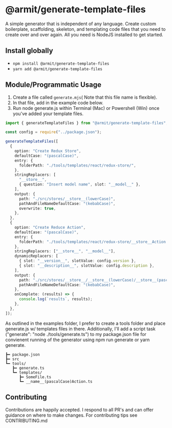 # @armit/generate-template-files

A simple generator that is independent of any language. Create custom boilerplate, scaffolding, skeleton, and templating code files that you need to create over and over again. All you need is NodeJS installed to get started.

## Install globally

- `npm install @armit/generate-template-files`
- `yarn add @armit/generate-template-files`

## Module/Programmatic Usage

1. Create a file called `generate.mjs`( Note that this file name is flexible).
2. In that file, add in the example code below.
3. Run node generate.js within Terminal (Mac) or Powershell (Win) once you've added your template files.

```typescript
import { generateTemplateFiles } from "@armit/generate-template-files";

const config = require("../package.json");

generateTemplateFiles([
  {
    option: "Create Redux Store",
    defaultCase: "(pascalCase)",
    entry: {
      folderPath: "./tools/templates/react/redux-store/",
    },
    stringReplacers: [
      "__store__",
      { question: "Insert model name", slot: "__model__" },
    ],
    output: {
      path: "./src/stores/__store__(lowerCase)",
      pathAndFileNameDefaultCase: "(kebabCase)",
      overwrite: true,
    },
  },
  {
    option: "Create Reduce Action",
    defaultCase: "(pascalCase)",
    entry: {
      folderPath: "./tools/templates/react/redux-store/__store__Action.ts",
    },
    stringReplacers: ["__store__", "__model__"],
    dynamicReplacers: [
      { slot: "__version__", slotValue: config.version },
      { slot: "__description__", slotValue: config.description },
    ],
    output: {
      path: "./src/stores/__store__/__store__(lowerCase)/__store__(pascalCase)Action.ts",
      pathAndFileNameDefaultCase: "(kebabCase)",
    },
    onComplete: (results) => {
      console.log(`results`, results);
    },
  },
]);
```

As outlined in the examples folder, I prefer to create a tools folder and place generate.js w/ templates files in there. Additionally, I'll add a script task ("generate": "node ./tools/generate.ts") to my package.json file for convienent running of the generator using npm run generate or yarn generate.

```text
┣━ package.json
┣━ src
┗━ tools/
   ┣━ generate.ts
   ┗━ templates/
      ┣━ SomeFile.ts
      ┗━ __name__(pascalCase)Action.ts
```

## Contributing

Contributions are happily accepted. I respond to all PR's and can offer guidance on where to make changes. For contributing tips see CONTRIBUTING.md
